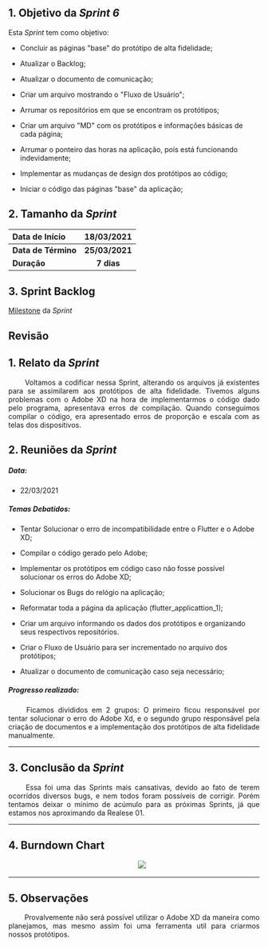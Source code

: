 ## 1. Objetivo da _Sprint 6_

<p align="justify">Esta <i>Sprint</i> tem como objetivo:</p>

- Concluir as páginas "base" do protótipo de alta fidelidade;

- Atualizar o Backlog;

- Atualizar o documento de comunicação;

- Criar um arquivo mostrando o "Fluxo de Usuário";

- Arrumar os repositórios em que se encontram os protótipos;

- Criar um arquivo "MD" com os protótipos e informações básicas de cada página;

- Arrumar o ponteiro das horas na aplicação, pois está funcionando indevidamente;

- Implementar as mudanças de design dos protótipos ao código;

- Iniciar o código das páginas "base" da aplicação;

## 2. Tamanho da _Sprint_

| Data de Início | 18/03/2021 |
|:--|:--:|
| **Data de Término** | **25/03/2021** |
| **Duração** | **7 dias** |


## 3. Sprint Backlog

[Milestone](https://github.com/fga-eps-mds/MDS-2020-2-G9/milestone/6?closed=1) da _Sprint_


## Revisão

## 1. Relato da _Sprint_

<p align="justify">&emsp;&emsp; Voltamos a codificar nessa Sprint, alterando os arquivos já existentes para se assimilarem aos protótipos de alta fidelidade. Tivemos alguns problemas com o Adobe XD na hora de implementarmos o código dado pelo programa, apresentava erros de compilação. Quando conseguimos compilar o código, era apresentado erros de proporção e escala com as telas dos dispositivos.</p>


## 2. Reuniões da _Sprint_ 
##### Data:
- 22/03/2021

##### _Temas Debatidos:_

-  Tentar Solucionar o erro de incompatibilidade entre o Flutter e o Adobe XD;

-  Compilar o código gerado pelo Adobe;

-  Implementar os protótipos em código caso não fosse possível solucionar os erros do Adobe XD;

-  Solucionar os Bugs do relógio na aplicação;

-  Reformatar toda a página da aplicação (flutter_applicattion_1);

-  Criar um arquivo informando os dados dos protótipos e organizando seus respectivos repositórios.

-  Criar o Fluxo de Usuário para ser incrementado no arquivo dos protótipos;

-  Atualizar o documento de comunicação caso seja necessário;


##### Progresso realizado: 

<p align="justify">&emsp;&emsp; Ficamos divididos em 2 grupos: O primeiro ficou responsável por tentar solucionar o erro do Adobe Xd, e o segundo grupo responsável pela criação de documentos e a implementação dos protótipos de alta fidelidade manualmente.</p>

------------

## 3. Conclusão da _Sprint_
<p align="justify">&emsp;&emsp; Essa foi uma das Sprints mais cansativas, devido ao fato de terem ocorridos diversos bugs, e nem todos foram possíveis de corrigir. Porém tentamos deixar o mínimo de acúmulo para as próximas Sprints, já que estamos nos aproximando da Realese 01.</p>

-----------
## 4. Burndown Chart
<p align = "center"> &emsp;&emsp; <img src="https://raw.githubusercontent.com/fga-eps-mds/MDS-2020-2-G9/356d6b5943346d0525f1d66f63806c2c7547856c/docs/Sprints/Gr%C3%A1ficos/Burn%20Down%20(2).jpeg">
</p>

-----------
## 5. Observações

<p align="justify">&emsp;&emsp; Provalvemente não será possível utilizar o Adobe XD da maneira como planejamos, mas mesmo assim foi uma ferramenta util para criarmos nossos protótipos.</p>
